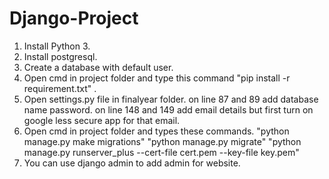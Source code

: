 # Django-Project
1. Install Python 3.
3. Install postgresql.
4. Create a database with default user.
5. Open cmd in project folder and type this command "pip install -r requirement.txt" . 
6. Open settings.py file in finalyear folder. 
	on line 87 and 89 add database name password.
	on line 148 and 149 add email details but first turn on google less secure app for that email.
7. Open cmd in project folder and types these commands.
	"python manage.py make migrations"
	"python manage.py migrate"
	"python manage.py runserver_plus --cert-file cert.pem --key-file key.pem"
8. You can use django admin to add admin for website.
